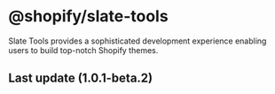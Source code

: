 # @shopify/slate-tools

Slate Tools provides a sophisticated development experience enabling users to build top-notch Shopify themes.

## Last update (1.0.1-beta.2)
